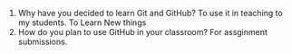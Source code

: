 1. Why have you decided to learn Git and GitHub?
To use it in teaching to my students.
To Learn New things
2. How do you plan to use GitHub in your classroom?
For assginment submissions.

